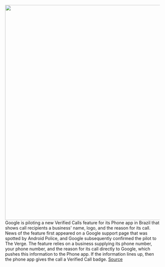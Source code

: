 <img src='https://cdn.vox-cdn.com/thumbor/pYXP7gts-WAFFzDxaJKJNextZU0=/0x0:2040x1360/1200x800/filters:focal(857x517:1183x843)/cdn.vox-cdn.com/uploads/chorus_image/image/66986582/acastro_180427_1777_0003.0.jpg' width='700px' /><br/>
Google is piloting a new Verified Calls feature for its Phone app in Brazil that shows call recipients a business' name, logo, and the reason for its call. News of the feature first appeared on a Google support page that was spotted by Android Police, and Google subsequently confirmed the pilot to The Verge. The feature relies on a business supplying its phone number, your phone number, and the reason for its call directly to Google, which pushes this information to the Phone app. If the information lines up, then the phone app gives the call a Verified Call badge.
<a href='https://www.theverge.com/2020/6/26/21304334/google-phone-app-verified-call-android-business-spam'> Source <a/>